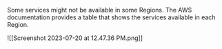 Some services might not be available in some Regions. The AWS documentation provides a table that shows the services available in each Region.

![[Screenshot 2023-07-20 at 12.47.36 PM.png]]